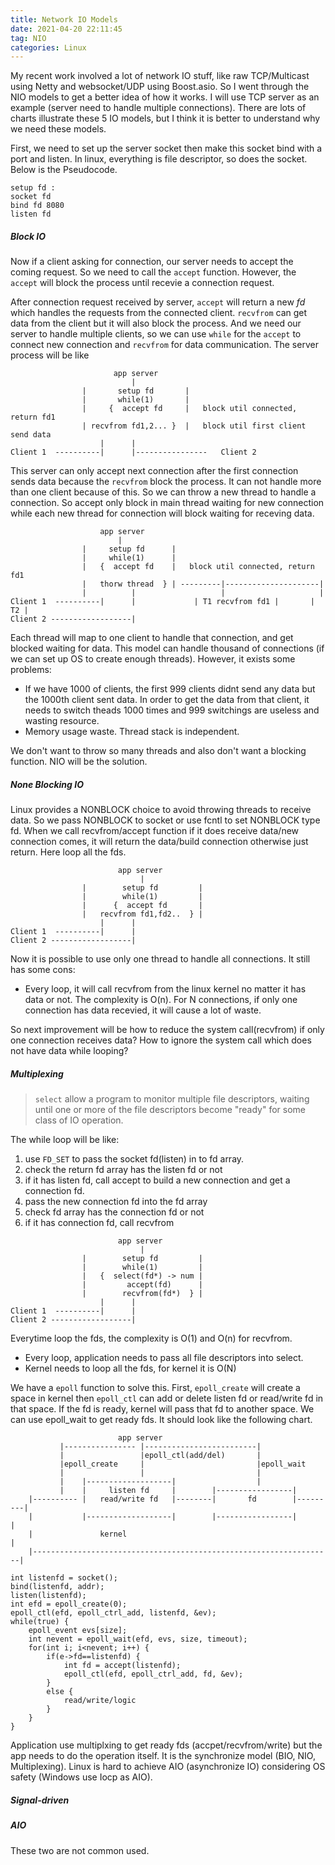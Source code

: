 ```yaml
---
title: Network IO Models
date: 2021-04-20 22:11:45
tag: NIO
categories: Linux
---
```

My recent work involved a lot of network IO stuff, like raw TCP/Multicast using Netty and websocket/UDP using Boost.asio. So I went through the NIO models to get a better idea of how it works. I will use TCP server as an example (server need to handle multiple connections). There are lots of charts illustrate these 5 IO models, but I think it is better to understand why we need these models.

First, we need to set up the server socket then make this socket bind with a port and listen. In linux, everything is file descriptor, so does the socket. Below is the Pseudocode.
```
setup fd :
socket fd
bind fd 8080
listen fd
```
##### Block IO
Now if a client asking for connection, our server needs to accept the coming request. So we need to call the `accept` function. However, the `accept` will block the process until recevie a connection request.

After connection request received by server, `accept` will return a new _fd_ which handles the requests from the connected client. `recvfrom` can get data from the client but it will also block the process. And we need our server to handle multiple clients, so we can use `while` for the `accept` to connect new connection and `recvfrom` for data communication. The server process will be like 
```
                       app server
                           |
                |       setup fd       |
                |       while(1)       |
                |     {  accept fd     |   block util connected, return fd1 
                | recvfrom fd1,2... }  |   block util first client send data
                    |      |
Client 1  ----------|      |----------------   Client 2
```
This server can only accept next connection after the first connection sends data because the `recvfrom` block the process. It can not handle more than one client because of this. So we can throw a new thread to handle a connection. So accept only block in main thread waiting for new connection while each new thread for connection will block waiting for receving data.
```
                    app server
                        |
                |     setup fd      |
                |     while(1)      |
                |   {  accept fd    |   block util connected, return fd1 
                |   thorw thread  } | ---------|---------------------|
                |          |                   |                     |
Client 1  ----------|      |             | T1 recvfrom fd1 |       | T2 |
Client 2 ------------------|
```
Each thread will map to one client to handle that connection, and get blocked waiting for data. This model can handle thousand of connections (if we can set up OS to create enough threads). However, it exists some problems:
 - If we have 1000 of clients, the first 999 clients didnt send any data but the 1000th client sent data. In order to get the data from that client, it needs to switch theads 1000 times and 999 switchings are useless and wasting resource.
 - Memory usage waste. Thread stack is independent.

We don't want to throw so many threads and also don't want a blocking function. NIO will be the solution.

##### None Blocking IO
Linux provides a NONBLOCK choice to avoid throwing threads to receive data. So we pass NONBLOCK to socket or use fcntl to set NONBLOCK type fd. When we call recvfrom/accept function if it does receive data/new connection comes, it will return the data/build connection otherwise just return. Here loop all the fds.
```
                        app server
                             |
                |        setup fd         |
                |        while(1)         |
                |      {  accept fd       |
                |   recvfrom fd1,fd2..  } | 
                    |      |
Client 1  ----------|      |
Client 2 ------------------|
```
Now it is possible to use only one thread to handle all connections. It still has some cons:
- Every loop, it will call recvfrom from the linux kernel no matter it has data or not. The complexity is O(n). For N connections, if only one connection has data recevied, it will cause a lot of waste.

So next improvement will be how to reduce the system call(recvfrom) if only one connection receives data? How to ignore the system call which does not have data while looping?

##### Multiplexing
>`select` allow a program to monitor multiple file descriptors, waiting until one or more of the file descriptors become "ready" for some class of IO operation.

The while loop will be like:
1. use `FD_SET` to pass the socket fd(listen) in to fd array.
2. check the return fd array has the listen fd or not
3. if it has listen fd, call accept to build a new connection and get a connection fd.
4. pass the new connection fd into the fd array
5. check fd array has the connection fd or not
6. if it has connection fd, call recvfrom
```
                        app server
                             |
                |        setup fd         |
                |        while(1)         |
                |   {  select(fd*) -> num |
                |         accept(fd)      |
                |        recvfrom(fd*)  } | 
                    |      |
Client 1  ----------|      |
Client 2 ------------------|
```
Everytime loop the fds, the complexity is O(1) and O(n) for recvfrom.

- Every loop, application needs to pass all file descriptors into select.
- Kernel needs to loop all the fds, for kernel it is O(N)

We have a `epoll` function to solve this.
First, `epoll_create` will create a space in kernel then `epoll_ctl` can add or delete listen fd or read/write fd in that space. If the fd is ready, kernel will pass that fd to another space. We can use epoll_wait to get ready fds. It should look like the following chart.
```
                        app server
           |---------------- |-------------------------|
           |                 |epoll_ctl(add/del)       |
           |epoll_create     |                         |epoll_wait
           |                 |                         |
           |    |-------------------|                  |
           |    |     listen fd     |        |-----------------|
    |---------- |   read/write fd   |--------|       fd        |---------|
    |           |-------------------|        |-----------------|        |
    |               kernel                                              |
    |-------------------------------------------------------------------|
```
```
int listenfd = socket();
bind(listenfd, addr);
listen(listenfd);
int efd = epoll_create(0);
epoll_ctl(efd, epoll_ctrl_add, listenfd, &ev);
while(true) {
    epoll_event evs[size];
    int nevent = epoll_wait(efd, evs, size, timeout);
    for(int i; i<nevent; i++) {
        if(e->fd==listenfd) {
            int fd = accept(listenfd);
            epoll_ctl(efd, epoll_ctrl_add, fd, &ev);
        }
        else {
            read/write/logic
        }
    }
}
```
Application use multiplxing to get ready fds (accpet/recvfrom/write) but the app needs to do the operation itself. It is the synchronize model (BIO, NIO, Multiplexing). Linux is hard to achieve AIO (asynchronize IO) considering OS safety (Windows use Iocp as AIO).

##### Signal-driven
##### AIO
These two are not common used.